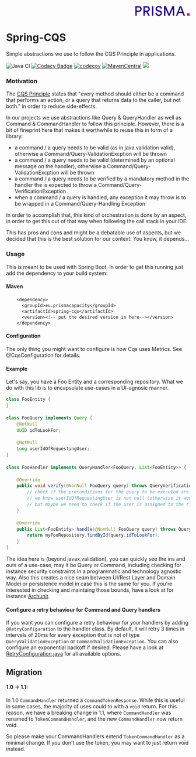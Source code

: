 <div align="right"><a target="myNextJob" href="https://www.prisma-capacity.eu/careers#job-offers">
    <img class="inline" src="prisma.png">
</a></div>

# Spring-CQS

Simple abstractions we use to follow the CQS Principle in applications.

![Java CI](https://github.com/prisma-capacity/spring-cqs/workflows/Java%20CI/badge.svg?branch=main)
[![Codacy Badge](https://api.codacy.com/project/badge/Grade/333bfd567a6a447895212994b414f077)](https://app.codacy.com/gh/prisma-capacity/spring-cqs?utm_source=github.com&utm_medium=referral&utm_content=prisma-capacity/spring-cqs&utm_campaign=Badge_Grade_Settings)
[![codecov](https://codecov.io/gh/prisma-capacity/spring-cqs/branch/main/graph/badge.svg)](https://codecov.io/gh/prisma-capacity/spring-cqs)
[![MavenCentral](https://img.shields.io/maven-central/v/eu.prismacapacity/spring-cqs)](http://search.maven.org/#search%7Cgav%7C1%7Cg%3A%22eu.prismacapacity%22)
<a href="https://www.apache.org/licenses/LICENSE-2.0">
<img class="inline" src="https://img.shields.io/badge/license-ASL2-green.svg?style=flat">
</a>

### Motivation

The [CQS Principle](https://en.wikipedia.org/wiki/Command–query_separation) states that "every method should either be a
command that performs an action, or a query that returns data to the caller, but not both." in order to reduce
side-effects.

In our projects we use abstractions like Query & QueryHandler as well as Command & CommandHandler to follow this
principle. However, there is a bit of fineprint here that makes it worthwhile to reuse this in form of a library:

* a command / a query needs to be valid (as in java.validation valid), otherwise a Command/Query-ValidationExcption will
  be thrown
* a command / a query needs to be valid (determined by an optional message on the handler), otherwise a
  Command/Query-ValidationExcption will be thrown
* a command / a query needs to be verified by a mandatory method in the handler the is expected to throw a
  Command/Query-VerificationException
* when a command / a query is handled, any exception it may throw is to be wrapped in a Command/Query-Handling Exception

In order to accomplish that, this kind of orchestration is done by an aspect, in order to get this out of that way when
following the call stack in your IDE.

This has pros and cons and might be a debatable use of aspects, but we decided that this is the best solution for our
context. You know, it depends...

### Usage

This is meant to be used with Spring Boot. In order to get this running just add the dependency to your build system:

#### Maven

````
    <dependency>
      <groupId>eu.prismacapacity</groupId>
      <artifactId>spring-cqs</artifactId>
      <version><!-- put the desired version in here--></version>
    </dependency>
````

#### Configuration

The only thing you might want to configure is how Cqs uses Metrics. See @CqsConfiguration for details.

#### Example

Let's say, you have a Foo Entity and a corresponding repository. What we do with this lib is to encapsulate use-cases in
a UI-agnosic manner.

```java
class FooEntity {
}

class FooQuery implements Query {
    @NotNull
    UUID idToLookFor;

    @NotNull
    Long userIdOfRequestingUser;
}

class FooHandler implements QueryHandler<FooQuery, List<FooEntity>> {

    @Override
    public void verify(@NonNull FooQuery query) throws QueryVerificationException {
        // check if the preconditions for the query to be executed are met.
        // we know userIdOfRequestingUser is not null (otherwise it would not have passed validation)
        // but maybe we need to check if the user is assigned to the right organisation or something...
    }

    @Override
    public List<FooEntity> handle(@NonNull FooQuery query) throws QueryHandlingException, QueryTimeoutException {
        return myFooRepository.findById(query.idToLookFor);
    }
}
```

The idea here is (beyond javax.validation), you can quickly see the ins and outs of a use-case, may it be Query or
Command, including checking for instance security constraints in a programmatic and technology agnostic way. Also this
creates a nice seam between UI/Rest Layer and Domain Model or persistence model in case this is the same for you. If
you're interested in checking and maintaing those bounds, have a look at for
instance [Archunit](https://www.archunit.org/).

#### Configure a retry behaviour for Command and Query handlers

If you want you can configure a retry behaviour for your handlers by adding `@RetryConfiguration` to the handler class.
By default, it will retry 3 times in intervals of 20ms for every exception that is not of
type `QueryValidationException` or `CommandValidationException`. You can also configure an exponential backoff if desired. 
Please have a look at [RetryConfiguration.java](src/main/java/eu/prismacapacity/spring/cqs/retry/RetryConfiguration.java) for all available options.


## Migration

#### 1.0 -> 1.1:

In 1.0 `CommandHandler` returned a `CommandTokenResponse`. While this is useful in some cases, the majority of uses
could to with a `void` return. For this reason, we have a breaking change in 1.1, where `CommandHandler` was renamed
to `TokenCommandHandler`, and the new `CommandHandler` now return void.

So please make your CommandHandlers extend `TokenCommandHandler` as a minimal change. If you don't use the token, you
may want to just return void instead.
